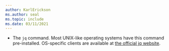 ```yaml
---
author: KarlErickson
ms.author: seal
ms.topic: include
ms.date: 03/11/2021
---
```


- The `jq` command. Most UNIX-like operating systems have this command pre-installed. OS-specific clients are available at [the official jq website](https://stedolan.github.io/jq/).
